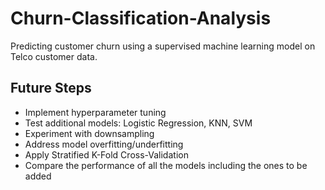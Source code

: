 # Churn-Classification-Analysis
Predicting customer churn using a supervised machine learning model on Telco customer data.

## Future Steps
- Implement hyperparameter tuning 
- Test additional models: Logistic Regression, KNN, SVM
- Experiment with downsampling 
- Address model overfitting/underfitting
- Apply Stratified K-Fold Cross-Validation
- Compare the performance of all the models including the ones to be added
